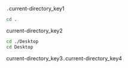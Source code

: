 `.`current-directory_key1

```bash
cd .
```
current-directory_key2

```bash
cd ./Desktop
cd Desktop
```
current-directory_key3`.`current-directory_key4